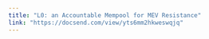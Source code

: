 ```yaml
---
title: "L0: an Accountable Mempool for MEV Resistance"
link: "https://docsend.com/view/yts6mm2hkweswqjq"
---
```

